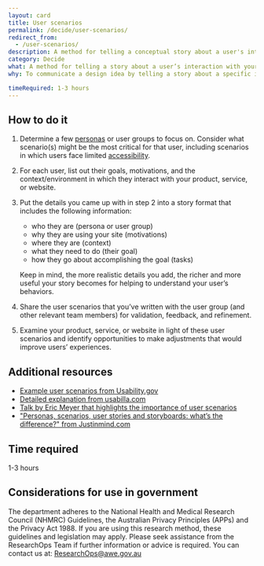 ```yaml
---
layout: card
title: User scenarios
permalink: /decide/user-scenarios/
redirect_from:
  - /user-scenarios/
description: A method for telling a conceptual story about a user's interaction with your website, focusing on the what, how, and why.
category: Decide
what: A method for telling a story about a user’s interaction with your product, service, or website, focusing on the what, how, and why.
why: To communicate a design idea by telling a story about a specific interaction for a specific user. Through creating user scenarios, you’ll identify what the user’s motivations are for using your product, service, or website, as well as their expectations and goals. User scenarios help teams consider both how the same user’s needs might vary depending on their context and how a diverse group of users in the same scenario might have different needs. By constructing user scenarios, you can help the team answer questions about how accessible, inclusive, and adaptive your product, service, or website is.

timeRequired: 1-3 hours
---
```


## How to do it

1. Determine a few <a href="https://methods.18f.gov/decide/personas/" class="usa-link">personas</a> or user groups to focus on. Consider what scenario(s) might be the most critical for that user, including scenarios in which users face limited <a href="https://accessibility.18f.gov/" class="usa-link">accessibility</a>.
1. For each user, list out their goals, motivations, and the context/environment in which they interact with your product, service, or website.
1. Put the details you came up with in step 2 into a story format that includes the following information:
    * who they are (persona or user group)
    * why they are using your site (motivations)
    * where they are (context)
    * what they need to do (their goal)
    * how they go about accomplishing the goal (tasks)

    Keep in mind, the more realistic details you add, the richer and more useful your story becomes for helping to understand your user’s behaviors.

1. Share the user scenarios that you’ve written with the user group (and other relevant team members) for validation, feedback, and refinement.
1. Examine your product, service, or website in light of these user scenarios and identify opportunities to make adjustments that would improve users’ experiences.


<section class="method--section method--section--additional-resources" markdown="1">

## Additional resources

- <a href="https://www.usability.gov/how-to-and-tools/methods/scenarios.html" class="usa-link">Example user scenarios from Usability.gov</a>
-  <a href="https://usabilla.com/blog/how-user-scenarios-help-to-improve-your-ux/" class="usa-link">Detailed explanation from usabilla.com</a>
- <a href="https://aneventapart.com/news/post/compassionate-design-by-eric-meyeran-event-apart-video" class="usa-link">Talk by Eric Meyer that highlights the importance of user scenarios</a>
- <a href="https://www.justinmind.com/blog/user-personas-scenarios-user-stories-and-storyboards-whats-the-difference/" class="usa-link">"Personas, scenarios, user stories and storyboards: what’s the difference?" from Justinmind.com</a>

## Time required
1-3 hours

</section>

<section class="method--section method--section--government-considerations" markdown="1" >

## Considerations for use in government

The department adheres to the National Health and Medical Research Council (NHMRC) Guidelines, the Australian Privacy Principles (APPs) and the Privacy Act 1988. If you are using this research method, these guidelines and legislation may apply. Please seek assistance from the ResearchOps Team if further information or advice is required. You can contact us at: ResearchOps@awe.gov.au
</section>
